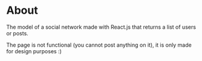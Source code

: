# About

The model of a social network made with React.js that returns a list of users or posts.

The page is not functional (you cannot post anything on it), it is only made for design purposes :)
